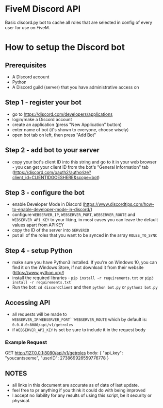 # FiveM Discord API
 
Basic discord.py bot to cache all roles that are selected in config of every user for use on FiveM.

# How to setup the Discord bot
## Prerequisites
- A Discord account
- Python
- A Discord guild (server) that you have administrative access on

## Step 1 - register your bot
- go to https://discord.com/developers/applications
- login/make a Discord account
- create an application (press "New Application" button)
- enter name of bot (it's shown to everyone, choose wisely)
- open bot tab on left, then press "Add Bot"

## Step 2 - add bot to your server
- copy your bot's client ID into this string and go to it in your web browser - you can get your client ID from the bot's "General Information" tab (https://discord.com/oauth2/authorize?client_id=CLIENTIDGOESHERE&scope=bot)

## Step 3 - configure the bot
- enable Developer Mode in Discord (https://www.discordtips.com/how-to-enable-developer-mode-in-discord/)
- configure `WEBSERVER_IP`, `WEBSERVER_PORT`, `WEBSERVER_ROUTE` and `WEBSERVER_API_KEY` to your liking, in most cases you can leave the default values apart from APIKEY
- copy the ID of the server into `SERVERID`
- put all of the roles that you want to be synced in the array `ROLES_TO_SYNC`

## Step 4 - setup Python
- make sure you have Python3 installed. If you're on Windows 10, you can find it on the Windows Store, if not download it from their website (https://www.python.org/)
- install the required libraries - `pip install -r requirements.txt` or `pip3 install -r requirements.txt`
- Run the bot: `cd discordClient` and then `python bot.py` or `python3 bot.py`

## Accessing API 

- all requests will be made to `WEBSERVER_IP`:`WEBSERVER_PORT``WEBSERVER_ROUTE` which by default is: `0.0.0.0:8080/api/v1/getroles`
- if `WEBSERVER_API_KEY` is set be sure to include it in the request body

### Example Request
GET http://127.0.0.1:8080/api/v1/getroles
body:
{
    "api_key": "youcantseeme",
    "userID": 273869926559776778
}

## NOTES
- all links in this document are accurate as of date of last update.
- feel free to pr anything if you think it could do with being improved
- I accept no liability for any results of using this script, be it security or physical.
